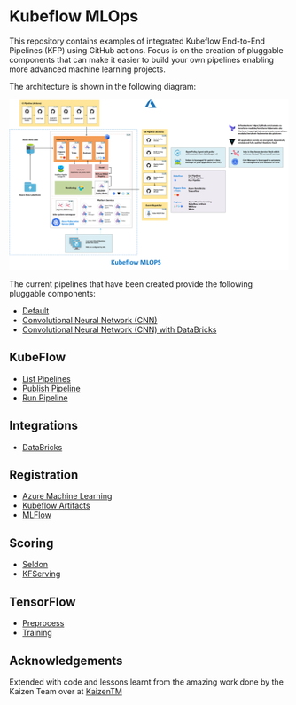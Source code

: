 # Kubeflow MLOps

This repository contains examples of integrated Kubeflow End-to-End Pipelines (KFP) using GitHub actions. Focus is on the creation of pluggable components that can make it easier to build your own pipelines enabling more advanced machine learning projects.

The architecture is shown in the following diagram:

![Kubeflow MLOps Architecture Diagram](./docs/diagrams/kubeflow-mlops.png)

The current pipelines that have been created provide the following pluggable components:

* [Default](pipeline/train/default.py)
* [Convolutional Neural Network (CNN)](pipeline/train/cnn.py)
* [Convolutional Neural Network (CNN) with DataBricks](pipeline/train/cnn_databricks.py)

## KubeFlow

* [List Pipelines](pipeline/list.py)
* [Publish Pipeline](pipeline/publish.py)
* [Run Pipeline](pipeline/run.py)

## Integrations

* [DataBricks](containers/databricks)

## Registration

* [Azure Machine Learning](containers/register-aml)
* [Kubeflow Artifacts](containers/register-kubeflow-artifacts)
* [MLFlow](containers/register-mlflow)

## Scoring

* [Seldon](containers/seldon-score)
* [KFServing](containers/kfservin-score)

## TensorFlow

* [Preprocess](containers/tensorflow-preprocess)
* [Training](containers/tensorflow-training)

## Acknowledgements

Extended with code and lessons learnt from the amazing work done by the Kaizen Team over at [KaizenTM](https://github.com/kaizentm/kubemlops)
